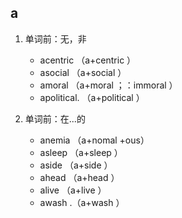 ## a

1. 单词前：无，非
    - acentric （a+centric ） 
    - asocial （a+social ） 
    - amoral （a+moral ；：immoral ） 
    - apolitical. （a+political ） 

2. 单词前：在...的
    - anemia （a+nomal +ous） 
    - asleep （a+sleep ） 
    - aside （a+side ） 
    - ahead （a+head ） 
    - alive （a+live ） 
    - awash .（a+wash ） 
